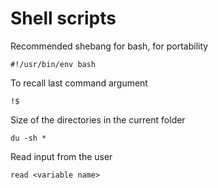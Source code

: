 # Shell scripts

Recommended shebang for bash, for portability
```
#!/usr/bin/env bash
```

To recall last command argument
```
!$
```


Size of the directories in the current folder
```
du -sh *
```

Read input from the user
```
read <variable name>
```
